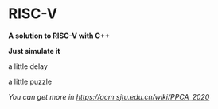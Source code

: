 # RISC-V

**A solution to RISC-V with C++**

**Just simulate it**

a little delay

a little puzzle


*You can get more in https://acm.sjtu.edu.cn/wiki/PPCA_2020*
